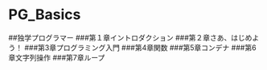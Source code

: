 # PG_Basics
##独学プログラマー
###第１章イントロダクション
###第２章さあ、はじめよう！
###第3章プログラミング入門
###第4章関数
###第5章コンデナ
###第6章文字列操作
###第7章ループ
